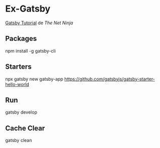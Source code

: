 # Ex-Gatsby

[Gatsby Tutorial](https://www.youtube.com/playlist?list=PL4cUxeGkcC9hw1g77I35ZivVLe8k2nvjB) de *The Net Ninja*

## Packages

npm install -g gatsby-cli

## Starters

npx gatsby new gatsby-app https://github.com/gatsbyjs/gatsby-starter-hello-world

## Run

gatsby develop

## Cache Clear

gatsby clean






























